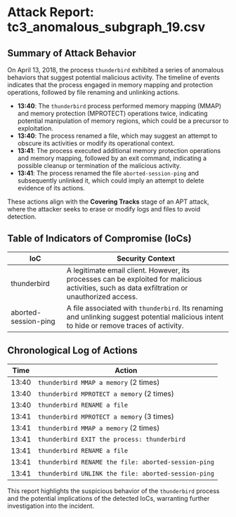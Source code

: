 # Attack Report: tc3_anomalous_subgraph_19.csv

## Summary of Attack Behavior

On April 13, 2018, the process `thunderbird` exhibited a series of anomalous behaviors that suggest potential malicious activity. The timeline of events indicates that the process engaged in memory mapping and protection operations, followed by file renaming and unlinking actions. 

- **13:40**: The `thunderbird` process performed memory mapping (MMAP) and memory protection (MPROTECT) operations twice, indicating potential manipulation of memory regions, which could be a precursor to exploitation.
- **13:40**: The process renamed a file, which may suggest an attempt to obscure its activities or modify its operational context.
- **13:41**: The process executed additional memory protection operations and memory mapping, followed by an exit command, indicating a possible cleanup or termination of the malicious activity.
- **13:41**: The process renamed the file `aborted-session-ping` and subsequently unlinked it, which could imply an attempt to delete evidence of its actions.

These actions align with the **Covering Tracks** stage of an APT attack, where the attacker seeks to erase or modify logs and files to avoid detection.

## Table of Indicators of Compromise (IoCs)

| IoC                     | Security Context                                                                                     |
|-------------------------|------------------------------------------------------------------------------------------------------|
| thunderbird             | A legitimate email client. However, its processes can be exploited for malicious activities, such as data exfiltration or unauthorized access. |
| aborted-session-ping    | A file associated with `thunderbird`. Its renaming and unlinking suggest potential malicious intent to hide or remove traces of activity. |

## Chronological Log of Actions

| Time   | Action                                                                                     |
|--------|--------------------------------------------------------------------------------------------|
| 13:40  | `thunderbird MMAP a memory` (2 times)                                                    |
| 13:40  | `thunderbird MPROTECT a memory` (2 times)                                                |
| 13:40  | `thunderbird RENAME a file`                                                               |
| 13:41  | `thunderbird MPROTECT a memory` (3 times)                                                |
| 13:41  | `thunderbird MMAP a memory` (2 times)                                                    |
| 13:41  | `thunderbird EXIT the process: thunderbird`                                               |
| 13:41  | `thunderbird RENAME a file`                                                               |
| 13:41  | `thunderbird RENAME the file: aborted-session-ping`                                      |
| 13:41  | `thunderbird UNLINK the file: aborted-session-ping`                                       |

This report highlights the suspicious behavior of the `thunderbird` process and the potential implications of the detected IoCs, warranting further investigation into the incident.